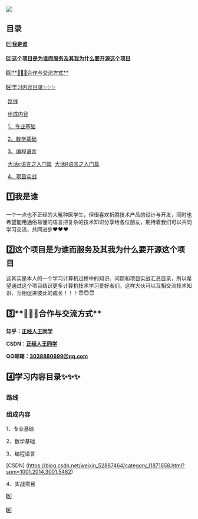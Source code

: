 ![](https://cdn.jsdelivr.net/gh/zjrwtx/myphotos@main/carles-rabada-GulyvMt9UwI-unsplash.jpg)

## **目录**

[ 1️⃣**我是谁**](#1)

[ 2️⃣**这个项目是为谁而服务及其我为什么要开源这个项目**](#2)

[ 3️⃣**📮📮📮合作与交流方式**](#3)

[ 4️⃣学习内容目录✨✨✨](#4)

​	[路线](#4.1)

​	[组成内容](#4.2)

​		[1、专业基础](#4.2.1)

​		[2、数学基础](#4.2.2)

​		[3、编程语言](#4.2.3)

​		[大话c语言之入门篇](#4.2.3.1)
​		[大话R语言之入门篇](#4.2.3.2)

​		[4、项目实战](#4.2.4)






<p id="1"></p>   

## 1️⃣**我是谁**

一个一点也不正经的大冤种医学生，但很喜欢折腾技术产品的设计与开发，同时也希望能用通俗易懂的语言把复杂的技术知识分享给各位朋友，期待着我们可以共同学习交流，共同进步❤️❤️❤️

<p id="2"></p>

## 2️⃣**这个项目是为谁而服务及其我为什么要开源这个项目**

这其实是本人的一个学习计算机过程中的知识、问题和项目实战汇总目录，所以希望通过这个项目结识更多计算机技术学习爱好者们，这样大伙可以互相交流技术知识、互相促进彼此的成长！！！😇😇😇

<p id="3"></p>

## 3️⃣**📮📮📮合作与交流方式**

**知乎：[正经人王同学](https://www.zhihu.com/people/30-95-6-63)**

**CSDN：[正经人王同学](https://blog.csdn.net/weixin_52887464?spm=1000.2115.3001.5343)**

**QQ邮箱：3038880699@qq.com**

<p id="4"></p>

## 4️⃣学习内容目录✨✨✨

<p id="4.1"></p>

### 路线


<p id="4.2"></p>

### 组成内容

<p id="4.2.1"></p>

1、专业基础

<p id="4.2.2"></p>

2、数学基础

<p id="4.2.3"></p>

3、编程语言

<p id="4.2.3.1"></p>

[CSDN] (https://blog.csdn.net/weixin_52887464/category_11871658.html?spm=1001.2014.3001.5482)





<p id="4.2.3.2"></p>

<p id="4.2.4"></p>

4、实战项目





5️⃣

6️⃣







